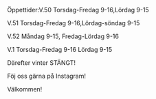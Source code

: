 Öppettider:V.50 Torsdag-Fredag 9-16,Lördag 9-15  

V.51 Torsdag-Fredag 9-16,Lördag-söndag 9-15


V.52 Måndag 9-15, Fredag-Lördag 9-16  

V.1 Torsdag-Fredag 9-16 Lördag 9-15

Därefter vinter STÄNGT!

Föj oss gärna på Instagram!

Välkommen!

